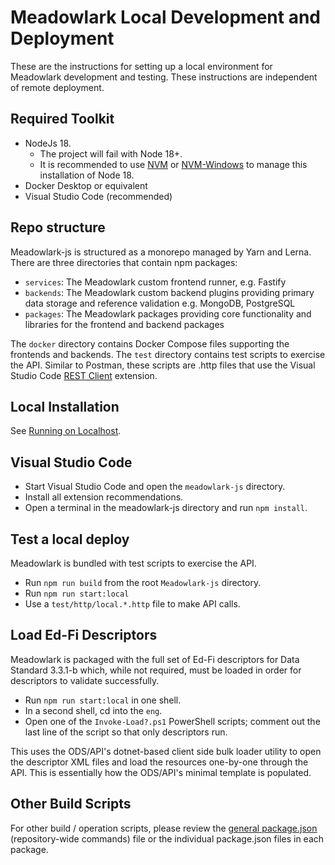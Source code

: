 # Meadowlark Local Development and Deployment

These are the instructions for setting up a local environment for Meadowlark
development and testing. These instructions are independent of remote
deployment.

## Required Toolkit

* NodeJs 18.
  * The project will fail with Node 18+.
  * It is recommended to use [NVM](https://github.com/nvm-sh/nvm) or [NVM-Windows](https://github.com/coreybutler/nvm-windows) to manage this installation of Node 18.
* Docker Desktop or equivalent
* Visual Studio Code (recommended)

## Repo structure

Meadowlark-js is structured as a monorepo managed by Yarn and Lerna. There are three
directories that contain npm packages:

* `services`: The Meadowlark custom frontend runner, e.g. Fastify
* `backends`: The Meadowlark custom backend plugins providing primary data storage and
  reference validation e.g. MongoDB, PostgreSQL
* `packages`: The Meadowlark packages providing core functionality and libraries
  for the frontend and backend packages

The `docker` directory contains Docker Compose files supporting the frontends and backends.
The `test` directory contains test scripts to exercise the API. Similar to Postman,
these scripts are .http files that use the Visual Studio Code [REST
Client](https://marketplace.visualstudio.com/items?itemName=humao.rest-client)
extension.

## Local Installation

See [Running on Localhost](LOCALHOST.md).

## Visual Studio Code

* Start Visual Studio Code and open the `meadowlark-js` directory.
* Install all extension recommendations.
* Open a terminal in the meadowlark-js directory and run `npm install`.

## Test a local deploy

Meadowlark is bundled with test scripts to exercise the API.

* Run `npm run build` from the root `Meadowlark-js` directory.
* Run `npm run start:local`
* Use a `test/http/local.*.http` file to make API calls.

## Load Ed-Fi Descriptors

Meadowlark is packaged with the full set of Ed-Fi descriptors for Data Standard
3.3.1-b which, while not required, must be loaded in order for descriptors to
validate successfully.

* Run `npm run start:local` in one shell.
* In a second shell, cd into the `eng`.
* Open one of the `Invoke-Load?.ps1` PowerShell scripts; comment out the last
  line of the script so that only descriptors run.

This uses the ODS/API's dotnet-based client side bulk loader utility to open the descriptor XML files and load the resources one-by-one through the API. This is essentially how the ODS/API's minimal template is populated.

## Other Build Scripts

For other build / operation scripts, please review the [general
package.json](../Meadowlark-js/package.json) (repository-wide commands) file or the individual
package.json files in each package.
